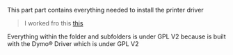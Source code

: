 This part part contains everything needed to install the printer driver

> I worked fro this [this](https://community.ubnt.com/t5/UniFi-Wireless/RPI-Dashbutton-Turn-RaspberryPI-with-Dymo-LabelWriter-into-a/td-p/1667513)

Everything within the folder and subfolders is under GPL V2 because is built with the Dymo® Driver which is under GPL V2
